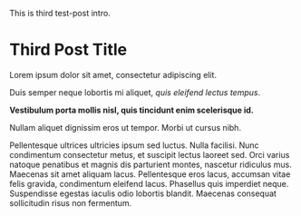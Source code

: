 ﻿---
Title: Third Post Title ABC
Tags:
- Test Tag 2
- Test Tag 3
- Test Tag 4
Author:
  ImageUrl: https://test.com/author/image.png
  Name: Test Author Name
  Url: https://test.com/author
PublishedAt: 2020-03-04T07:08:09
---

This is third test-post intro.

# Third Post Title

Lorem ipsum dolor sit amet, consectetur adipiscing elit.

Duis semper neque lobortis mi aliquet, *quis eleifend lectus tempus*.

**Vestibulum porta mollis nisl, quis tincidunt enim scelerisque id.**

Nullam aliquet dignissim eros ut tempor. Morbi ut cursus nibh.

Pellentesque ultrices ultricies ipsum sed luctus. Nulla facilisi. Nunc condimentum consectetur metus, et suscipit lectus laoreet sed. Orci varius natoque penatibus et magnis dis parturient montes, nascetur ridiculus mus. Maecenas sit amet aliquam lacus. Pellentesque eros lacus, accumsan vitae felis gravida, condimentum eleifend lacus. Phasellus quis imperdiet neque. Suspendisse egestas iaculis odio lobortis blandit. Maecenas consequat sollicitudin risus non fermentum.